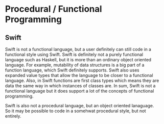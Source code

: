 # Procedural / Functional Programming
##  Swift

Swift is not a functional language, but a user definitely can still code in a functional style using Swift. Swift is definitely not a purely functional language such as Haskell,
but it is more than an ordinary object oriented language. For example, mutability of data structures is a big part of a function language, which Swift definitely supports. Swift also uses
expanded value types that allow the language to be closer to a functional language. Also, in Swift functions are first class types which means they are data the same way in which instances of classes are. In sum,
Swift is not a functional language but it does support a lot of the concepts of functional programming.

Swift is also not a procedural language, but an object oriented lanaguage. So it may be possible to code in a somehwat procedural style, but not entirely.
